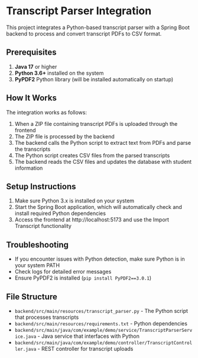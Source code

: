 # Transcript Parser Integration

This project integrates a Python-based transcript parser with a Spring Boot backend to process and convert transcript PDFs to CSV format.

## Prerequisites

1. **Java 17** or higher
2. **Python 3.6+** installed on the system
3. **PyPDF2** Python library (will be installed automatically on startup)

## How It Works

The integration works as follows:

1. When a ZIP file containing transcript PDFs is uploaded through the frontend
2. The ZIP file is processed by the backend
3. The backend calls the Python script to extract text from PDFs and parse the transcripts
4. The Python script creates CSV files from the parsed transcripts
5. The backend reads the CSV files and updates the database with student information

## Setup Instructions

1. Make sure Python 3.x is installed on your system
2. Start the Spring Boot application, which will automatically check and install required Python dependencies
3. Access the frontend at http://localhost:5173 and use the Import Transcript functionality

## Troubleshooting

- If you encounter issues with Python detection, make sure Python is in your system PATH
- Check logs for detailed error messages
- Ensure PyPDF2 is installed (`pip install PyPDF2==3.0.1`)

## File Structure

- `backend/src/main/resources/transcript_parser.py` - The Python script that processes transcripts
- `backend/src/main/resources/requirements.txt` - Python dependencies
- `backend/src/main/java/com/example/demo/service/TranscriptParserService.java` - Java service that interfaces with Python
- `backend/src/main/java/com/example/demo/controller/TranscriptController.java` - REST controller for transcript uploads 